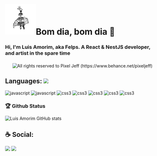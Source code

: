 <h1>
    <img src="./assets/opaxoro.svg" height="100"  />Bom dia, bom dia 👋
    <h3>Hi, I'm Luis Amorim, aka Felps. A React & NestJS developer,  and artist in the spare time
<h3>   
</h1>
      
<p align="center">
  <img alt="All rights reserved to Pixel Jeff (https://www.behance.net/pixeljeff)" src="https://mir-s3-cdn-cf.behance.net/project_modules/1400_opt_1/9afe0493484903.5e66500f8dea4.gif" />
</p>

## Languages:  <img src="https://media.giphy.com/media/WUlplcMpOCEmTGBtBW/giphy.gif" width="30">

<p align="left"> 
    <img src="https://www.vectorlogo.zone/logos/reactjs/reactjs-icon.svg" alt="javascript" width="40" height="40"/>
    <img src="https://www.vectorlogo.zone/logos/typescriptlang/typescriptlang-icon.svg" alt="javascript" width="40" height="40"/>
    <img src="https://www.vectorlogo.zone/logos/nestjs/nestjs-icon.svg" alt="css3" width="40" height="40"/> 
     <img src="https://www.vectorlogo.zone/logos/expressjs/expressjs-icon.svg" alt="css3" width="40" height="40"/> 
    <img src="https://www.vectorlogo.zone/logos/nodejs/nodejs-icon.svg" alt="css3" width="40" height="40"/> 
       <img src="https://www.vectorlogo.zone/logos/postgresql/postgresql-vertical.svg" alt="css3" width="40" height="40"/> 
       <img src="https://www.vectorlogo.zone/logos/mongodb/mongodb-icon.svg" alt="css3" width="40" height="40"/> 
      
</p>



### 🏆 Github Status

![Luis Amorim GitHub stats](https://github-readme-stats.vercel.app/api?username=lfals&show_icons=true&theme=radical)

## ☕ Social:

<a href = "mailto:luisfelipeamorim@hotmail.com"><img src="https://img.shields.io/badge/Gmail-D14836?style=for-the-badge&logo=gmail&logoColor=white" target="_blank"></a>
<a href = "https://www.instagram.com/llfalss/"><img src="https://img.shields.io/badge/Instagram-E4405F?style=for-the-badge&logo=instagram&logoColor=white" target="_blank"></a>
